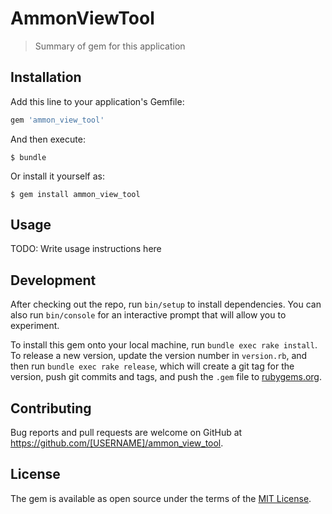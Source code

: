 # AmmonViewTool

> Summary of gem for this application

## Installation

Add this line to your application's Gemfile:

```ruby
gem 'ammon_view_tool'
```

And then execute:

    $ bundle

Or install it yourself as:

    $ gem install ammon_view_tool

## Usage

TODO: Write usage instructions here

## Development

After checking out the repo, run `bin/setup` to install dependencies. You can also run `bin/console` for an interactive prompt that will allow you to experiment.

To install this gem onto your local machine, run `bundle exec rake install`. To release a new version, update the version number in `version.rb`, and then run `bundle exec rake release`, which will create a git tag for the version, push git commits and tags, and push the `.gem` file to [rubygems.org](https://rubygems.org).

## Contributing

Bug reports and pull requests are welcome on GitHub at https://github.com/[USERNAME]/ammon_view_tool.


## License

The gem is available as open source under the terms of the [MIT License](http://opensource.org/licenses/MIT).

